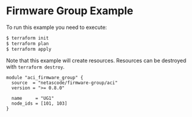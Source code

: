 <!-- BEGIN_TF_DOCS -->
# Firmware Group Example

To run this example you need to execute:

```bash
$ terraform init
$ terraform plan
$ terraform apply
```

Note that this example will create resources. Resources can be destroyed with `terraform destroy`.

```hcl
module "aci_firmware_group" {
  source  = "netascode/firmware-group/aci"
  version = ">= 0.8.0"

  name     = "UG1"
  node_ids = [101, 103]
}
```
<!-- END_TF_DOCS -->